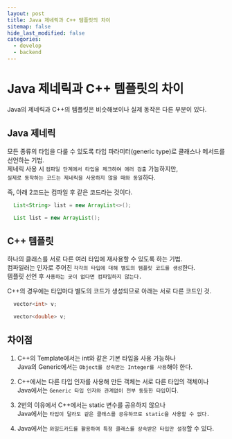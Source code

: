 ```yaml
---
layout: post
title: Java 제네릭과 C++ 템플릿의 차이
sitemap: false
hide_last_modified: false
categories:
  - develop
  - backend
---
```


# Java 제네릭과 C++ 템플릿의 차이

Java의 제네릭과 C++의 템플릿은 비슷해보이나 실제 동작은 다른 부분이 있다.

## Java 제네릭

모든 종류의 타입을 다룰 수 있도록 타입 파라미터(generic type)로 클래스나 메서드를 선언하는 기법.  
제네릭 사용 시 `컴파일 단계에서 타입을 체크하여 에러 검출` 가능하지만,  
`실제로 동작하는 코드는 제네릭을 사용하지 않을 때와 동일`하다.  

즉, 아래 2코드는 컴파일 후 같은 코드라는 것이다.
```java
  List<String> list = new ArrayList<>();
```
```java
  List list = new ArrayList();
```

## C++ 템플릿

하나의 클래스를 서로 다른 여러 타입에 재사용할 수 있도록 하는 기법.  
컴파일러는 인자로 주어진 `각각의 타입에 대해 별도의 템플릿 코드를 생성`한다.  
템플릿 선언 후 `사용하는 곳이 없다면 컴파일하지 않는다.`  

C++의 경우에는 타입마다 별도의 코드가 생성되므로 아래는 서로 다른 코드인 것.
```cpp
  vector<int> v;
```
```cpp
  vector<double> v;
```

## 차이점

1. C++의 Template에서는 int와 같은 기본 타입을 사용 가능하나  
Java의 Generic에서는 `Object를 상속받는 Integer를 사용`해야 한다.

2. C++에서는 다른 타입 인자를 사용해 만든 객체는 서로 다른 타입의 객체이나  
Java에서는 `Generic 타입 인자와 관계없이 전부 동등한 타입`이다.  

3. 2번의 이유에서 C++에서는 static 변수를 공유하지 않으나  
Java에서는 `타입이 달라도 같은 클래스를 공유하므로 static을 사용할 수 없다.`

4. Java에서는 `와일드카드를 활용하여 특정 클래스를 상속받은 타입만 설정`할 수 있다.